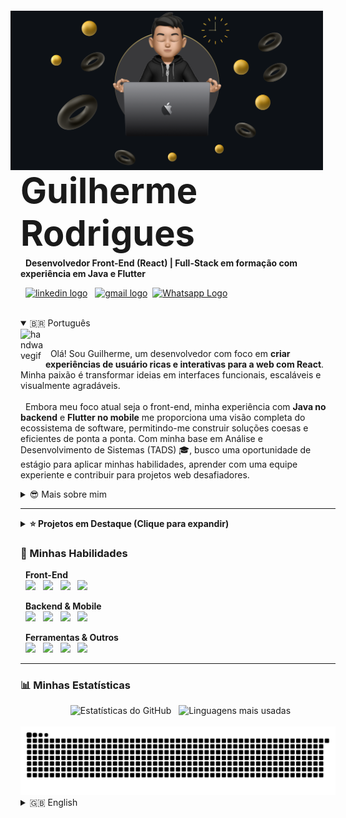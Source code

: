 <img align="right" width="500px" style="margin-top: -20px; margin-right: 20px;" src="img/banner.png">

<h3 align="left" style="font-size: 4em; margin-bottom: 0; line-height: 1.2;">Guilherme Rodrigues</h3>
<p align="left" style="margin-top: 5px;">
  <strong>Desenvolvedor Front-End (React) | Full-Stack em formação com experiência em Java e Flutter</strong>
</p>
<p align="left" style="margin-top: 5px;">
  <a href="https://www.linkedin.com/in/gui-ccr-" target="_blank"><img src="https://raw.githubusercontent.com/maurodesouza/profile-readme-generator/master/src/assets/icons/social/linkedin/default.svg" width="45" height="33" alt="linkedin logo"/></a>
  <a href="mailto:guilhermerodrigues6484@gmail.com" target="_blank"><img src="https://raw.githubusercontent.com/maurodesouza/profile-readme-generator/master/src/assets/icons/social/gmail/default.svg" width="45" height="33" alt="gmail logo" /></a>
 <a href="https://wa.me/5533998217341" target="_blank"><img src="https://raw.githubusercontent.com/maurodesouza/profile-readme-generator/master/src/assets/icons/social/whatsapp/default.svg" width="45" height="33" alt="Whatsapp Logo" /></a>
</p>

<div style="clear: both;"></div> 

<details open>
<summary>🇧🇷 Português</summary>
  
<img alt="handwavegif" src="https://user-images.githubusercontent.com/39513876/112366216-8cfe7400-8cfe-11eb-8116-7d3dbae20e97.gif" width='40' align="left"/>
<p align="left">
  Olá! Sou Guilherme, um desenvolvedor com foco em <strong>criar experiências de usuário ricas e interativas para a web com React</strong>. Minha paixão é transformar ideias em interfaces funcionais, escaláveis e visualmente agradáveis.
  <br/><br/>
  Embora meu foco atual seja o front-end, minha experiência com <strong>Java no backend</strong> e <strong>Flutter no mobile</strong> me proporciona uma visão completa do ecossistema de software, permitindo-me construir soluções coesas e eficientes de ponta a ponta. Com minha base em Análise e Desenvolvimento de Sistemas (TADS) 🎓, busco uma oportunidade de estágio para aplicar minhas habilidades, aprender com uma equipe experiente e contribuir para projetos web desafiadores.
</p>

<details>
  <summary>😎 Mais sobre mim</summary>
  <br>
  - 🎓 Graduando em Análise e Desenvolvimento de Sistemas no Instituto Federal do Norte de Minas Gerais (IFNMG), com previsão de término em 2027.
  <br>
  - 🌱 Atualmente aprofundando meus conhecimentos no ecossistema React, componentização e gerenciamento de estado.
  <br>
  - 📄 Você pode conferir meu <a href="https://drive.google.com/file/d/1p9HDEpxhFtN4wEg9mEUte1UXVDjfciSm/view?usp=sharing">currículo</a> para mais detalhes.
</details>

---

  
<details>
<summary><strong>⭐ Projetos em Destaque (Clique para expandir)</strong></summary>
<br>

<table>
  <tr valign="top">
    <td width="50%" style="background-color: #2d333b; border-radius: 10px;">
      <h4 align="center">Website Pokédex (React)</h4>
      <p align="center">
        <a href="https://github.com/gui-ccr/pokedex-react" target="_blank">
          <img src="/img/Demonstração da Pokédex em React.gif" alt="Demonstração da Pokédex em React" width="300"/>
        </a>
      </p>
      <p>Aplicação web moderna construída com <strong>React e Vite</strong> para demonstrar habilidades em componentização, gerenciamento de estado com Hooks (<code>useState</code>, <code>useEffect</code>) e consumo de APIs REST.</p>
      <p align="center">
        <img src="https://img.shields.io/badge/React-20232A?style=plastic&logo=react&logoColor=61DAFB">
        <img src="https://img.shields.io/badge/Vite-646CFF?style=plastic&logo=vite&logoColor=white">
        <img src="https://img.shields.io/badge/JavaScript-F7DF1E?style=plastic&logo=javascript&logoColor=black">
      </p>
      <p align="center">
        <a href="https://github.com/gui-ccr/pokedex-react" target="_blank"><strong>Ver Repositório →</strong></a>
      </p>
    </td>
    <td width="50%" style="background-color: #2d333b; border-radius: 10px;">
      <h4 align="center">Estudo de Caso Back-end (Java)</h4>
      <p align="center">
        <a href="https://github.com/gui-ccr/rpg-batalha-console-java" target="_blank">
          <img src="https://github.com/gui-ccr/rpg-batalha-console-java/blob/main/assets/Gameplay.gif?raw=true" alt="Gameplay do RPG de Terminal" width="300"/>
        </a>
      </p>
      <p>Sistema de RPG via terminal focado em demonstrar lógica de POO, arquitetura de software (CRUD) e interação com banco de dados. Uma base sólida para a construção de qualquer tipo de aplicação.</p>
      <p align="center">
        <img src="https://img.shields.io/badge/Java-ED8B00?style=plastic&logo=openjdk&logoColor=white">
        <img src="https://img.shields.io/badge/SQL-025E8C?style=plastic&logo=postgresql&logoColor=white">
        <img src="https://img.shields.io/badge/Maven-C71A36?style=plastic&logo=apachemaven&logoColor=white">
      </p>
      <p align="center">
        <a href="https://github.com/gui-ccr/rpg-batalha-console-java" target="_blank"><strong>Ver Repositório →</strong></a>
      </p>
    </td>
  </tr>
  <tr valign="top">
    <td width="50%" style="background-color: #2d333b; border-radius: 10px;">
      <h4 align="center">Arquitetura de Software (C++)</h4>
      <p align="center">
        <a href="https://github.com/gui-ccr/libman-cpp" target="_blank">
          <img src="/img/Demonstração do Sistema em C++.gif" alt="Demonstração do Sistema em C++" width="300"/>
        </a>
      </p>
      <p align="center">Mergulho técnico em C++ para demonstrar domínio de Polimorfismo e gerenciamento de memória moderno com <strong>ponteiros inteligentes (std::unique_ptr)</strong>.</p>
      <p align="center">
        <img src="https://img.shields.io/badge/C%2B%2B-00599C?style=plastic&logo=cplusplus&logoColor=white">
        <img src="https://img.shields.io/badge/Build-Makefile-C71A36?style=plastic&logo=gnu-make&logoColor=white">
      </p>
      <p align="center">
        <a href="https://github.com/gui-ccr/libman-cpp" target="_blank"><strong>Ver Repositório →</strong></a>
      </p>
    </td>
    <td width="50%" style="background-color: #2d333b; border-radius: 10px;">
      <h4 align="center">MovieFlix (Flutter)</h4>
      <p align="center">
        <a href="https://github.com/gui-ccr/MovieFlix_App" target="_blank">
          <img src="https://github.com/gui-ccr/MovieFlix_App/blob/main/image/gif%20app.gif?raw=true" alt="Demonstração do Aplicativo" width="100"/>
        </a>
      </p>
      <p>Aplicativo mobile que consome a API do TMDb, demonstrando habilidades em consumo de APIs REST, gerenciamento de estado e UIs declarativas.</p>
      <p align="center">
        <img src="https://img.shields.io/badge/Flutter-02569B?style=plastic&logo=flutter&logoColor=white">
        <img src="https://img.shields.io/badge/Dart-0175C2?style=plastic&logo=dart&logoColor=white">
      </p>
      <p align="center">
        <a href="https://github.com/gui-ccr/MovieFlix_App" target="_blank"><strong>Ver Repositório →</strong></a>
      </p>
    </td>
  </tr>
</table>
</details>

### 🚀 Minhas Habilidades

<p align="left">
  <strong>Front-End</strong><br>
  <img src="https://img.shields.io/badge/React-20232A?style=plastic&logo=react&logoColor=61DAFB">
  <img src="https://img.shields.io/badge/JavaScript-F7DF1E?style=plastic&logo=javascript&logoColor=black">
  <img src="https://img.shields.io/badge/HTML5-E34F26?style=plastic&logo=html5&logoColor=white">
  <img src="https://img.shields.io/badge/CSS3-1572B6?style=plastic&logo=css3&logoColor=white">
</p>
<p align="left">
  <strong>Backend & Mobile</strong><br>
  <img src="https://img.shields.io/badge/Java-ED8B00?style=plastic&logo=openjdk&logoColor=white">
  <img src="https://img.shields.io/badge/C%2B%2B-00599C?style=plastic&logo=cplusplus&logoColor=white">
  <img src="https://img.shields.io/badge/Dart-0175C2?style=plastic&logo=dart&logoColor=white">
  <img src="https://img.shields.io/badge/Flutter-02569B?style=plastic&logo=flutter&logoColor=white">
</p>
<p align="left">
  <strong>Ferramentas & Outros</strong><br>
  <img src="https://img.shields.io/badge/Git-F05032?style=plastic&logo=git&logoColor=white">
  <img src="https://img.shields.io/badge/GitHub-181717?style=plastic&logo=github&logoColor=white">
  <img src="https://img.shields.io/badge/SQL-025E8C?style=plastic&logo=postgresql&logoColor=white">
  <img src="https://img.shields.io/badge/Maven-C71A36?style=plastic&logo=apachemaven&logoColor=white">
</p>

---

### 📊 Minhas Estatísticas
<div align="center">
  <img src="https://github-readme-stats.vercel.app/api?username=gui-ccr&show_icons=true&include_all_commits=true&count_private=true&theme=gruvbox&locale=pt-br&hide_border=true&cache_seconds=3600" height="150" alt="Estatísticas do GitHub" />
  <img src="https://github-readme-stats.vercel.app/api/top-langs?username=gui-ccr&locale=pt-br&layout=compact&card_width=320&langs_count=5&theme=gruvbox&hide_border=true&cache_seconds=3600" height="150" alt="Linguagens mais usadas" />
</div>
<div align="center">
  <img src="https://raw.githubusercontent.com/gui-ccr/gui-ccr/output/github-contribution-grid-snake-golden.svg" alt="Snake animation" />
</div>

</details>

<details>
<summary>🇬🇧 English</summary>
  
<img alt="handwavegif" src="https://user-images.githubusercontent.com/39513876/112366216-8cfe7400-8cfe-11eb-8116-7d3dbae20e97.gif" width='40' align="left"/>
<p align="left">
  Hi! I'm Guilherme, a developer focused on <strong>crafting rich and interactive user experiences for the web with React</strong>. My passion is to turn ideas into functional, scalable, and visually appealing interfaces.
  <br/><br/>
  While my actual focus is front-end, my experience with <strong>Java on the backend</strong> and <strong>Flutter for mobile</strong> gives me a comprehensive view of the software ecosystem, enabling me to build cohesive and efficient end-to-end solutions. With my background in Systems Analysis and Development (TADS) 🎓, I am seeking an internship opportunity to apply my skills, learn from an experienced team, and contribute to challenging web projects.
</p>

<details>
  <summary>😎 More about me</summary>
  <br>
  - 🎓 Undergraduate in Systems Analysis and Development at the Federal Institute of North Minas Gerais (IFNMG), expected to graduate in 2027.
  <br>
  - 🌱 Currently deepening my knowledge of the React ecosystem, componentization, and state management.
  <br>
  - 📄 You can check my <a href="https://drive.google.com/file/d/1p9HDEpxhFtN4wEg9mEUte1UXVDjfciSm/view?usp=sharing">resume</a> for more details.
</details>

---

  

<details>
<summary><strong>⭐ Featured Projects</strong></summary>
<br>

<table>
  <tr valign="top">
    <td width="50%" style="background-color: #2d333b; border-radius: 10px;">
      <h4 align="center">Website Pokédex  (React)</h4>
      <p align="center">
        <a href="https://github.com/gui-ccr/pokedex-react" target="_blank">
          <img src="/img/Demonstração da Pokédex em React.gif" alt="Pokédex with React Demo" width="300"/>
        </a>
      </p>
      <p>A modern web application built with <strong>React and Vite</strong> to demonstrate skills in componentization, state management with Hooks (<code>useState</code>, <code>useEffect</code>), and REST API consumption.</p>
      <p align="center">
        <img src="https://img.shields.io/badge/React-20232A?style=plastic&logo=react&logoColor=61DAFB">
        <img src="https://img.shields.io/badge/Vite-646CFF?style=plastic&logo=vite&logoColor=white">
        <img src="https://img.shields.io/badge/JavaScript-F7DF1E?style=plastic&logo=javascript&logoColor=black">
      </p>
      <p align="center">
        <a href="https://github.com/gui-ccr/pokedex-react" target="_blank"><strong>View Repository →</strong></a>
      </p>
    </td>
    <td width="50%" style="background-color: #2d333b; border-radius: 10px;">
      <h4 align="center">Back-end Case Study (Java)</h4>
      <p align="center">
        <a href="https://github.com/gui-ccr/rpg-batalha-console-java" target="_blank">
          <img src="https://github.com/gui-ccr/rpg-batalha-console-java/blob/main/assets/Gameplay.gif?raw=true" alt="Terminal RPG Gameplay" width="300"/>
        </a>
      </p>
      <p>A terminal-based RPG system focused on demonstrating OOP logic, software architecture (CRUD), and database interaction. A solid foundation for building any type of application.</p>
      <p align="center">
        <img src="https://img.shields.io/badge/Java-ED8B00?style=plastic&logo=openjdk&logoColor=white">
        <img src="https://img.shields.io/badge/SQL-025E8C?style=plastic&logo=postgresql&logoColor=white">
        <img src="https://img.shields.io/badge/Maven-C71A36?style=plastic&logo=apachemaven&logoColor=white">
      </p>
      <p align="center">
        <a href="https://github.com/gui-ccr/rpg-batalha-console-java" target="_blank"><strong>View Repository →</strong></a>
      </p>
    </td>
  </tr>
  <tr valign="top">
    <td width="50%" style="background-color: #2d333b; border-radius: 10px;">
      <h4 align="center">Software Architecture (C++)</h4>
      <p align="center">
        <a href="https://github.com/gui-ccr/libman-cpp" target="_blank">
          <img src="/img/Demonstração do Sistema em C++.gif" alt="C++ System Demo" width="300"/>
        </a>
      </p>
      <p align="center">A technical deep-dive into C++ to demonstrate mastery of Polymorphism and modern, safe memory management with <strong>smart pointers (std::unique_ptr)</strong>.</p>
      <p align="center">
        <img src="https://img.shields.io/badge/C%2B%2B-00599C?style=plastic&logo=cplusplus&logoColor=white">
        <img src="https://img.shields.io/badge/Build-Makefile-C71A36?style=plastic&logo=gnu-make&logoColor=white">
      </p>
      <p align="center">
        <a href="https://github.com/gui-ccr/libman-cpp" target="_blank"><strong>View Repository →</strong></a>
      </p>
    </td>
    <td width="50%" style="background-color: #2d333b; border-radius: 10px;">
      <h4 align="center">MovieFlix (Flutter)</h4>
      <p align="center">
        <a href="https://github.com/gui-ccr/MovieFlix_App" target="_blank">
          <img src="https://github.com/gui-ccr/MovieFlix_App/blob/main/image/gif%20app.gif?raw=true" alt="App Demo" width="100"/>
        </a>
      </p>
      <p>A mobile app that consumes the TMDb API, demonstrating skills in REST API consumption, state management, and declarative UIs.</p>
      <p align="center">
        <img src="https://img.shields.io/badge/Flutter-02569B?style=plastic&logo=flutter&logoColor=white">
        <img src="https://img.shields.io/badge/Dart-0175C2?style=plastic&logo=dart&logoColor=white">
      </p>
      <p align="center">
        <a href="https://github.com/gui-ccr/MovieFlix_App" target="_blank"><strong>View Repository →</strong></a>
      </p>
    </td>
  </tr>
</table>
</details>

---
### 🚀 My Skills

<p align="left">
  <strong>Front-End</strong><br>
  <img src="https://img.shields.io/badge/React-20232A?style=plastic&logo=react&logoColor=61DAFB">
  <img src="https://img.shields.io/badge/JavaScript-F7DF1E?style=plastic&logo=javascript&logoColor=black">
  <img src="https://img.shields.io/badge/HTML5-E34F26?style=plastic&logo=html5&logoColor=white">
  <img src="https://img.shields.io/badge/CSS3-1572B6?style=plastic&logo=css3&logoColor=white">
</p>
<p align="left">
  <strong>Backend & Mobile</strong><br>
  <img src="https://img.shields.io/badge/Java-ED8B00?style=plastic&logo=openjdk&logoColor=white">
  <img src="https://img.shields.io/badge/C%2B%2B-00599C?style=plastic&logo=cplusplus&logoColor=white">
  <img src="https://img.shields.io/badge/Dart-0175C2?style=plastic&logo=dart&logoColor=white">
  <img src="https://img.shields.io/badge/Flutter-02569B?style=plastic&logo=flutter&logoColor=white">
</p>
<p align="left">
  <strong>Tools & Others</strong><br>
  <img src="https://img.shields.io/badge/Git-F05032?style=plastic&logo=git&logoColor=white">
  <img src="https://img.shields.io/badge/GitHub-181717?style=plastic&logo=github&logoColor=white">
  <img src="https://img.shields.io/badge/SQL-025E8C?style=plastic&logo=postgresql&logoColor=white">
  <img src="https://img.shields.io/badge/Maven-C71A36?style=plastic&logo=apachemaven&logoColor=white">
</p>

---

### 📊 My Stats
<div align="center">
  <img src="https://github-readme-stats.vercel.app/api?username=gui-ccr&show_icons=true&include_all_commits=true&count_private=true&theme=gruvbox&locale=en&hide_border=true&cache_seconds=3600" height="150" alt="GitHub Stats" />
  <img src="https://github-readme-stats.vercel.app/api/top-langs?username=gui-ccr&locale=en&layout=compact&card_width=320&langs_count=5&theme=gruvbox&hide_border=true&cache_seconds=3600" height="150" alt="Top Languages" />
</div>
<div align="center">
  <img src="https://raw.githubusercontent.com/gui-ccr/gui-ccr/output/github-contribution-grid-snake-golden.svg" alt="Snake animation" />
</div>

</details>
